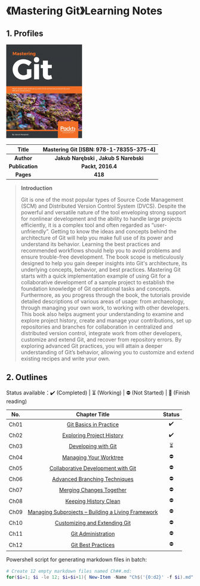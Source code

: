 # 《Mastering Git》Learning Notes



## 1. Profiles



![Redis 4.x Cookbook](assets/cover.png)

|    **Title**    | **Mastering Git** [ISBN: 978-1-78355-375-4] |
| :-------------: | :-----------------------------------------: |
|   **Author**    |    **Jakub Narębski , Jakub S Narebski**    |
| **Publication** |              **Packt, 2016.4**              |
|    **Pages**    |                   **418**                   |

> **Introduction**
>
> Git is one of the most popular types of Source Code Management (SCM) and Distributed Version Control System (DVCS). Despite the powerful and versatile nature of the tool enveloping strong support for nonlinear development and the ability to handle large projects efficiently, it is a complex tool and often regarded as “user-unfriendly”. Getting to know the ideas and concepts behind the architecture of Git will help you make full use of its power and understand its behavior. Learning the best practices and recommended workflows should help you to avoid problems and ensure trouble-free development. The book scope is meticulously designed to help you gain deeper insights into Git's architecture, its underlying concepts, behavior, and best practices. Mastering Git starts with a quick implementation example of using Git for a collaborative development of a sample project to establish the foundation knowledge of Git operational tasks and concepts. Furthermore, as you progress through the book, the tutorials provide detailed descriptions of various areas of usage: from archaeology, through managing your own work, to working with other developers. This book also helps augment your understanding to examine and explore project history, create and manage your contributions, set up repositories and branches for collaboration in centralized and distributed version control, integrate work from other developers, customize and extend Git, and recover from repository errors. By exploring advanced Git practices, you will attain a deeper understanding of Git’s behavior, allowing you to customize and extend existing recipes and write your own.



## 2. Outlines

Status available：:heavy_check_mark: (Completed) | :hourglass_flowing_sand: (Working) | :no_entry: (Not Started) | :orange_book: (Finish reading)

| No.  |                        Chapter Title                         |          Status          |
| :--: | :----------------------------------------------------------: | :----------------------: |
| Ch01 |             [Git Basics in Practice](./Ch01.md)              |    :heavy_check_mark:    |
| Ch02 |            [Exploring Project History](./Ch02.md)            |    :heavy_check_mark:    |
| Ch03 |               [Developing with Git](./Ch03.md)               | :hourglass_flowing_sand: |
| Ch04 |             [Managing Your Worktree](./Ch04.md)              |        :no_entry:        |
| Ch05 |       [Collaborative Development with Git](./Ch05.md)        |        :no_entry:        |
| Ch06 |          [Advanced Branching Techniques](./Ch06.md)          |        :no_entry:        |
| Ch07 |            [Merging Changes Together](./Ch07.md)             |        :no_entry:        |
| Ch08 |              [Keeping History Clean](./Ch08.md)              |        :no_entry:        |
| Ch09 | [Managing Subprojects – Building a Living Framework](./Ch09.mc) |        :no_entry:        |
| Ch10 |          [Customizing and Extending Git](./Ch10.md)          |        :no_entry:        |
| Ch11 |               [Git Administration](./Ch11.md)                |        :no_entry:        |
| Ch12 |               [Git Best Practices](./Ch12.md)                |        :no_entry:        |



Powershell script for generating markdown files in batch:

```powershell
# Create 12 empty markdown files named Ch##.md:
for($i=1; $i -le 12; $i=$i+1){ New-Item -Name "Ch$('{0:d2}' -f $i).md"; }
```

 
